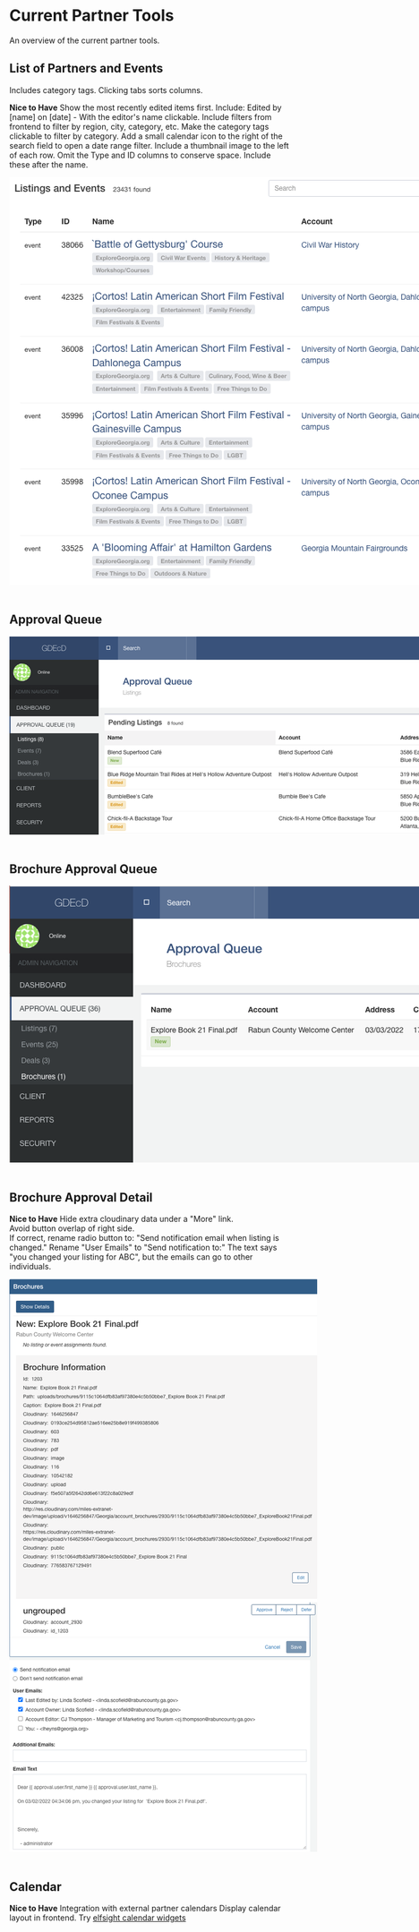 
# Current Partner Tools

An overview of the current partner tools.  

## List of Partners and Events

Includes category tags. Clicking tabs sorts columns.

**Nice to Have**
Show the most recently edited items first.
Include: Edited by [name] on [date] - With the editor's name clickable.
Include filters from frontend to filter by region, city, category, etc.
Make the category tags clickable to filter by category.
Add a small calendar icon to the right of the search field to open a date range filter.
Include a thumbnail image to the left of each row.
Omit the Type and ID columns to conserve space. Include these after the name.

<img src="img/miles/list.png" style="max-width:822px"><br><br>


## Approval Queue

<img src="img/miles/approval-queue.png" style="max-width:1477px"><br><br>

## Brochure Approval Queue

<img src="img/miles/brochure-approval-queue.png" style="max-width:1070px"><br><br>

## Brochure Approval Detail

**Nice to Have**
Hide extra cloudinary data under a "More" link.  
Avoid button overlap of right side.   
If correct, rename radio button to: "Send notification email when listing is changed."
Rename "User Emails" to "Send notification to:"
The text says "you changed your listing for ABC", but the emails can go to other individuals.  

<img src="img/miles/brochure-approval-detail.png" style="max-width:876px"><br><br>

## Calendar


**Nice to Have**
Integration with external partner calendars
Display calendar layout in frontend. Try [elfsight calendar widgets](https://elfsight.com/event-calendar-widget/)